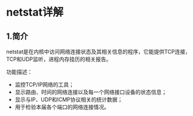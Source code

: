 # netstat详解

## 1.简介
netstat是在内核中访问网络连接状态及其相关信息的程序，它能提供TCP连接，TCP和UDP监听，进程内存挂历的相关报告。

功能描述：  
* 监控TCP/IP网络的工具；
* 显示路由、时间的网络连接以及每一个网络接口设备的状态信息；
* 显示与IP、UDP和ICMP协议相关的统计数据；
* 用于检验本届各个端口的网络连接情况。


